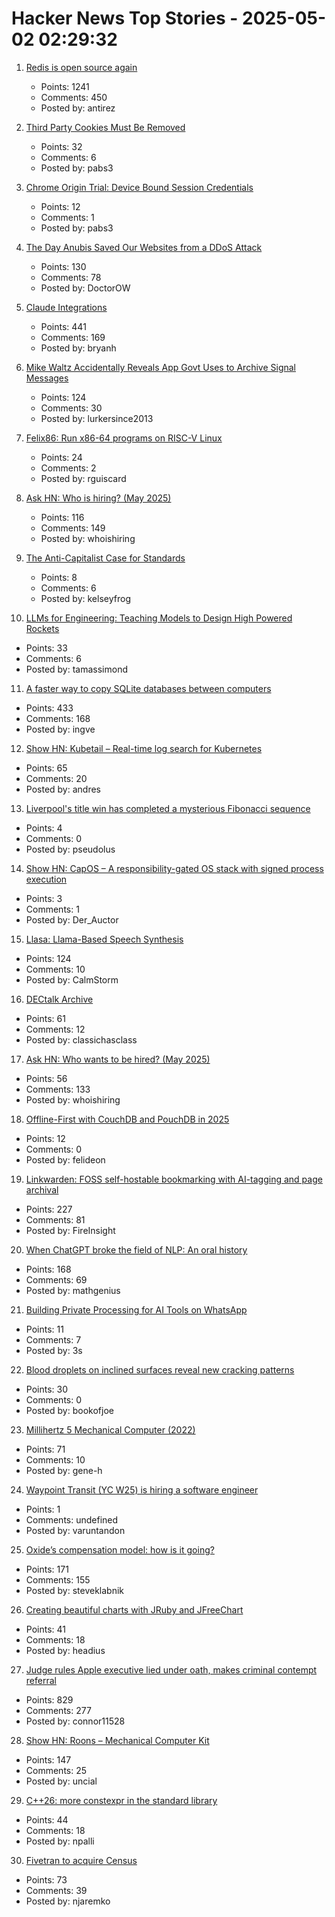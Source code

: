 # Hacker News Top Stories - 2025-05-02 02:29:32

1. [Redis is open source again](https://antirez.com/news/151)
   - Points: 1241
   - Comments: 450
   - Posted by: antirez

2. [Third Party Cookies Must Be Removed](https://w3ctag.github.io/web-without-3p-cookies/)
   - Points: 32
   - Comments: 6
   - Posted by: pabs3

3. [Chrome Origin Trial: Device Bound Session Credentials](https://developer.chrome.com/blog/dbsc-origin-trial)
   - Points: 12
   - Comments: 1
   - Posted by: pabs3

4. [The Day Anubis Saved Our Websites from a DDoS Attack](https://fabulous.systems/posts/2025/05/anubis-saved-our-websites-from-a-ddos-attack/)
   - Points: 130
   - Comments: 78
   - Posted by: DoctorOW

5. [Claude Integrations](https://www.anthropic.com/news/integrations)
   - Points: 441
   - Comments: 169
   - Posted by: bryanh

6. [Mike Waltz Accidentally Reveals App Govt Uses to Archive Signal Messages](https://www.404media.co/mike-waltz-accidentally-reveals-obscure-app-the-government-is-using-to-archive-signal-messages/)
   - Points: 124
   - Comments: 30
   - Posted by: lurkersince2013

7. [Felix86: Run x86-64 programs on RISC-V Linux](https://felix86.com/)
   - Points: 24
   - Comments: 2
   - Posted by: rguiscard

8. [Ask HN: Who is hiring? (May 2025)](undefined)
   - Points: 116
   - Comments: 149
   - Posted by: whoishiring

9. [The Anti-Capitalist Case for Standards](https://thereader.mitpress.mit.edu/the-anti-capitalist-case-for-standards/)
   - Points: 8
   - Comments: 6
   - Posted by: kelseyfrog

10. [LLMs for Engineering: Teaching Models to Design High Powered Rockets](https://arxiv.org/abs/2504.19394)
   - Points: 33
   - Comments: 6
   - Posted by: tamassimond

11. [A faster way to copy SQLite databases between computers](https://alexwlchan.net/2025/copying-sqlite-databases/)
   - Points: 433
   - Comments: 168
   - Posted by: ingve

12. [Show HN: Kubetail – Real-time log search for Kubernetes](https://github.com/kubetail-org/kubetail)
   - Points: 65
   - Comments: 20
   - Posted by: andres

13. [Liverpool's title win has completed a mysterious Fibonacci sequence](https://www.bbc.com/future/article/20250425-the-fibonacci-sequence-hidden-in-liverpool-fcs-premier-league-football-title)
   - Points: 4
   - Comments: 0
   - Posted by: pseudolus

14. [Show HN: CapOS – A responsibility-gated OS stack with signed process execution](https://zenodo.org/communities/xtothepowerofinfinity/records)
   - Points: 3
   - Comments: 1
   - Posted by: Der_Auctor

15. [Llasa: Llama-Based Speech Synthesis](https://llasatts.github.io/llasatts/)
   - Points: 124
   - Comments: 10
   - Posted by: CalmStorm

16. [DECtalk Archive](https://dectalk.nu/)
   - Points: 61
   - Comments: 12
   - Posted by: classichasclass

17. [Ask HN: Who wants to be hired? (May 2025)](undefined)
   - Points: 56
   - Comments: 133
   - Posted by: whoishiring

18. [Offline-First with CouchDB and PouchDB in 2025](https://neighbourhood.ie/blog/2025/03/26/offline-first-with-couchdb-and-pouchdb-in-2025)
   - Points: 12
   - Comments: 0
   - Posted by: felideon

19. [Linkwarden: FOSS self-hostable bookmarking with AI-tagging and page archival](https://linkwarden.app/)
   - Points: 227
   - Comments: 81
   - Posted by: FireInsight

20. [When ChatGPT broke the field of NLP: An oral history](https://www.quantamagazine.org/when-chatgpt-broke-an-entire-field-an-oral-history-20250430/)
   - Points: 168
   - Comments: 69
   - Posted by: mathgenius

21. [Building Private Processing for AI Tools on WhatsApp](https://engineering.fb.com/2025/04/29/security/whatsapp-private-processing-ai-tools/)
   - Points: 11
   - Comments: 7
   - Posted by: 3s

22. [Blood droplets on inclined surfaces reveal new cracking patterns](https://phys.org/news/2025-04-blood-droplets-inclined-surfaces-reveal.html)
   - Points: 30
   - Comments: 0
   - Posted by: bookofjoe

23. [Millihertz 5 Mechanical Computer (2022)](https://www.srimech.com/MHZ5.html)
   - Points: 71
   - Comments: 10
   - Posted by: gene-h

24. [Waypoint Transit (YC W25) is hiring a software engineer](https://www.workatastartup.com/jobs/75517)
   - Points: 1
   - Comments: undefined
   - Posted by: varuntandon

25. [Oxide’s compensation model: how is it going?](https://oxide.computer/blog/oxides-compensation-model-how-is-it-going)
   - Points: 171
   - Comments: 155
   - Posted by: steveklabnik

26. [Creating beautiful charts with JRuby and JFreeChart](https://blog.headius.com/2025/04/beautiful-charts-with-jruby-and-jfreechart.html)
   - Points: 41
   - Comments: 18
   - Posted by: headius

27. [Judge rules Apple executive lied under oath, makes criminal contempt referral](https://www.thebignewsletter.com/p/judge-rules-apple-executive-lied)
   - Points: 829
   - Comments: 277
   - Posted by: connor11528

28. [Show HN: Roons – Mechanical Computer Kit](https://whomtech.com/show-hn/)
   - Points: 147
   - Comments: 25
   - Posted by: uncial

29. [C++26: more constexpr in the standard library](https://www.sandordargo.com/blog/2025/04/30/cpp26-constexpr-library-changes)
   - Points: 44
   - Comments: 18
   - Posted by: npalli

30. [Fivetran to acquire Census](https://www.fivetran.com/blog/why-fivetran-and-census-are-joining-forces)
   - Points: 73
   - Comments: 39
   - Posted by: njaremko

